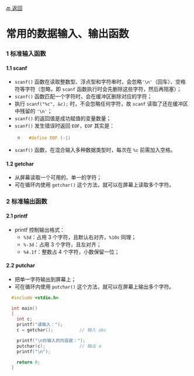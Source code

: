 [🔙 返回](../README.md)
# 常用的数据输入、输出函数
### 1 标准输入函数
#### 1.1 scanf
  - `scanf()` 函数在读取整数型、浮点型和字符串时，会忽略`'\n'`（回车）、空格符等字符（忽略，即 `scanf` 函数执行时会先删除这些字符，然后再阻塞）；
  - `scanf()` 函数匹配一个字符时，会在缓冲区删除对应的字符；
  - 执行 `scanf("%c", &c);` 时，不会忽略任何字符，故 `scanf` 读取了还在缓冲区中残留的 `'\n'`；
  - `scanf()` 的返回值是成功赋值的变量数量；
  - `scanf()` 发生错误时返回 `EOF`，`EOF` 其实是：
    - ``` C
        #define EOF (-1) 
      ```
  - `scanf()` 函数，在混合输入多种数据类型时，每次在 `%c` 前需加入空格。
  
#### 1.2 getchar
  - 从屏幕读取一个可用的、单一的字符；
  - 可在循环内使用 `getchar()` 这个方法，就可以在屏幕上读取多个字符。

### 2 标准输出函数
#### 2.1 printf
  - printf 控制输出格式：
    - `%3d`：占用 3 个字符，且默认右对齐，`%10s` 同理；
    - `%-3d`：占用 3 个字符，且左对齐；
    - `%4.1f`：整数占 4 个字符，小数保留一位；
#### 2.2 putchar
  - 把单一字符输出到屏幕上；
  - 可在循环内使用 `putchar()` 这个方法，就可以在屏幕上输出多个字符。

``` C
  #include <stdio.h>

  int main()
  {
    int c;
    printf("请输入：");
    c = getchar();          // 输入 abc

    printf("\n你输入的内容是：");
    putchar(c);             // 输出 a
    printf("\n");

    return 0;
  }
```
